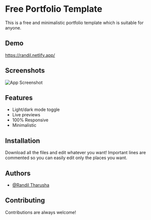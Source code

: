 
# Free Portfolio Template

This is a free and minimalistic portfolio template which is suitable for anyone. 



## Demo

https://randil.netlify.app/


## Screenshots

![App Screenshot](https://i.imgur.com/Gc7oeu7.jpg)


## Features

- Light/dark mode toggle
- Live previews
- 100% Responsive
- Minimalistic


## Installation

Download all the files and edit whatever you want!
Important lines are commented so you can easily edit only the places you want.
## Authors

- [@Randil Tharusha](https://www.github.com/randilt)


## Contributing

Contributions are always welcome!



